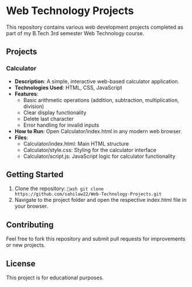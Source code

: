 # Web Technology Projects

This repository contains various web development projects completed as part of my B.Tech 3rd semester Web Technology course.

## Projects

### Calculator
- **Description**: A simple, interactive web-based calculator application.
- **Technologies Used**: HTML, CSS, JavaScript
- **Features**:
  - Basic arithmetic operations (addition, subtraction, multiplication, division)
  - Clear display functionality
  - Delete last character
  - Error handling for invalid inputs
- **How to Run**: Open Calculator/index.html in any modern web browser.
- **Files**:
  - Calculator/index.html: Main HTML structure
  - Calculator/style.css: Styling for the calculator interface
  - Calculator/script.js: JavaScript logic for calculator functionality

## Getting Started

1. Clone the repository:
   `ash
   git clone https://github.com/sahilaw22/Web-Technology-Projects.git
   `
2. Navigate to the project folder and open the respective index.html file in your browser.

## Contributing

Feel free to fork this repository and submit pull requests for improvements or new projects.

## License

This project is for educational purposes.
